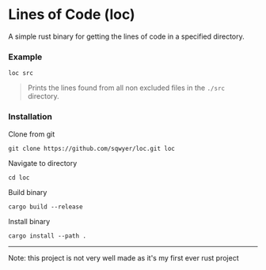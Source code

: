 # Lines of Code (loc)
A simple rust binary for getting the lines of code in a specified directory.

### Example
```
loc src
```
> Prints the lines found from all non excluded files in the `./src` directory.

### Installation
Clone from git
```
git clone https://github.com/sqwyer/loc.git loc
```

Navigate to directory
```
cd loc
```

Build binary
```
cargo build --release
```

Install binary
```
cargo install --path .
```

----
Note: this project is not very well made as it's my first ever rust project